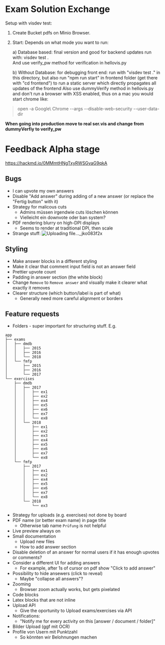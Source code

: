 # Exam Solution Exchange

Setup with visdev test:

1. Create Bucket pdfs on Minio Browser.

2. Start: Depends on what mode you want to run:

    a)  Database based: final version and good for backend updates run with: visdev test .  
    And use verify_pw method for verification in hellovis.py

    b) Without Database: for debugging front end: run with "visdev test ." in this directory, but also run "npm run start" in frontend folder (get there with "cd frontend") to run a static server which directly propagates all updates of the frontend
    Also use dummyVerify method in hellovis.py and don't run a browser with XSS enabled, thus on a mac you would start chrome like: 

> open -a Google\ Chrome --args --disable-web-security --user-data-dir

**When going into production move to real ser.vis and change from dummyVerfiy to verify_pw**

# Feedback Alpha stage
https://hackmd.io/0MMmtHNgTxyRWSGvaG9qkA

## Bugs
* I can upvote my own answers
* Disable "Add answer" during adding of a new answer (or replace the "Fertig button" with it)
* Strategy for malicous cuts
    * Admins müssen irgendwie cuts löschen können
    * Vielleicht ein downvote oder ban system?
* PDF rendering blurry on high-DPI displays
    * Seems to render at traditional DPI, then scale
* Strange stuff: ![Uploading file..._jko083f2x]()


## Styling
* Make answer blocks in a different styling
* Make it clear that comment input field is not an answer field
* Prettier upvote count
* Padding in answer section (the white block)
* Change `Remove` to `Remove answer` and visually make it clearer what exactly it removes
* Clearer structure (which button/label is part of what)
    * Generally need more careful alignment or borders

## Feature requests
* Folders - super important for structuring stuff. E.g. 
```
app
├── exams
│   ├── dmdb
│   │   ├── 2015
│   │   ├── 2016
│   │   └── 2018
│   └── fmfp
│       ├── 2015
│       ├── 2016
│       └── 2017
└── exercises
    ├── dmdb
    │   ├── 2017
    │   │   ├── ex1
    │   │   ├── ex2
    │   │   ├── ex4
    │   │   ├── ex5
    │   │   ├── ex6
    │   │   ├── ex7
    │   │   └── ex8
    │   └── 2018
    │       ├── ex1
    │       ├── ex2
    │       ├── ex3
    │       ├── ex4
    │       ├── ex5
    │       ├── ex6
    │       ├── ex7
    │       └── ex8
    └── fmfp
        ├── 2017
        │   ├── ex1
        │   ├── ex2
        │   ├── ex4
        │   ├── ex5
        │   ├── ex6
        │   ├── ex7
        │   └── ex8
        └── 2018
            └── ex3
```
* Strategy for uploads (e.g. exercises) not done by board
* PDF name (or better exam name) in page title
    * Otherwise tab name `Prüfung` is not helpful
* Live preview always on
* Small documentation
	* Upload new files
	* How to add answer section
* Disable deletion of an answer for normal users if it has enough upvotes or comments?
* Consider a different UI for adding answers
    * For example, after 1s of cursor on pdf show "Click to add answer"
* Possibility to hide ansewers (click to reveal)
    * Maybe "collapse all answers"?
* Zooming
    * Browser zoom actually works, but gets pixelated
* Code blocks 
* Latex blocks that are not inline
* Upload API
	* Give the oportunity to Upload exams/exercises via API 
* Notifications:
	* "Notify me for every activity on this [answer / document / folder]"
* Bilder Upload (ggf mit OCR)
* Profile von Usern mit Punktzahl
	* So könnten wir Belohnungen machen 